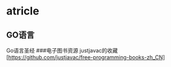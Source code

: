 # atricle
## GO语言
Go语言圣经
###电子图书资源
justjavac的收藏[https://github.com/justjavac/free-programming-books-zh_CN]
